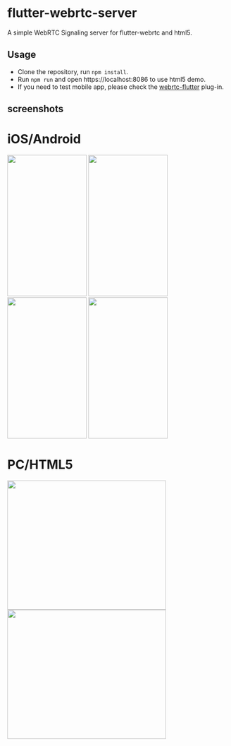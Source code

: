# flutter-webrtc-server
A simple WebRTC Signaling server for flutter-webrtc and html5.

## Usage
- Clone the repository, run `npm install`.  
- Run `npm run` and open https://localhost:8086 to use html5 demo. 
- If you need to test mobile app, please check the [webrtc-flutter](https://github.com/cloudwebrtc/flutter-webrtc/tree/master/example) plug-in. 

## screenshots
# iOS/Android
<img width="180" height="320" src="https://raw.githubusercontent.com/cloudwebrtc/flutter-webrtc-server/master/screenshots/ios-01.jpeg"/> <img width="180" height="320" src="https://raw.githubusercontent.com/cloudwebrtc/flutter-webrtc-server/master/screenshots/ios-02.jpeg"/> <img width="180" height="320" src="https://raw.githubusercontent.com/cloudwebrtc/flutter-webrtc-server/master/screenshots/android-01.png"/> <img width="180" height="320" src="https://raw.githubusercontent.com/cloudwebrtc/flutter-webrtc-server/master/screenshots/android-02.png"/>

# PC/HTML5
<img width="360" height="293" src="https://raw.githubusercontent.com/cloudwebrtc/flutter-webrtc-server/master/screenshots/chrome-01.png"/> <img width="360" height="293" src="https://raw.githubusercontent.com/cloudwebrtc/flutter-webrtc-server/master/screenshots/chrome-02.png"/>
